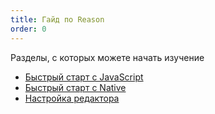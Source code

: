 ```yaml
---
title: Гайд по Reason
order: 0
---
```


Разделы, с которых можете начать изучение

- [Быстрый старт с JavaScript](../../guide/javascript/quickstart)
- [Быстрый старт с Native](../../guide/native/quickstart)
- [Настройка редактора](../../guide/editor-tools/global-installation)


